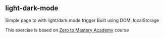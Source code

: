 ## light-dark-mode

Simple page to with light/dark mode trigger
Built using DOM, localStorage

This exercise is based on [Zero to Mastery Academy](https://zerotomastery.io/) course
